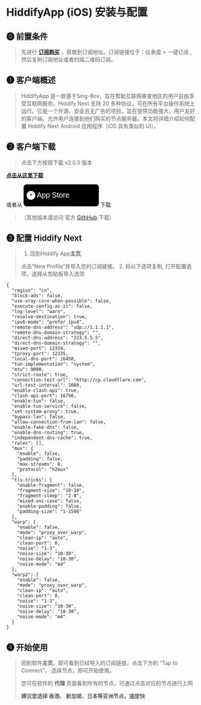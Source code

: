 # HiddifyApp (iOS) 安装与配置

## **⓿ 前置条件**

> 先进行 [**订阅购买**](https://vip06.stableconnect.cloud/#/plan) ，获取到订阅地址。订阅链接位于：仪表盘 > 一键订阅 , 然后复制订阅地址或者扫描二维码订阅。

## **❶ 客户端概述**

> HiddifyApp 是一款基于Sing-Box，旨在帮助互联网审查地区的用户自由享受互联网服务。Hiddify Next 支持 20 多种协议，可在所有平台操作系统上运行。它是一个开源、安全且无广告的项目，旨在提供功能强大、用户友好的客户端，允许用户连接到他们购买的节点服务器。本文将详细介绍如何配置 Hiddify Next Android 应用程序（iOS 具有类似的 UI）。

## **❷ 客户端下载**

> 点击下方按钮下载 v2.0.5 版本

[__**点击从这里下载**__](https://ghfast.top/https://github.com/hiddify/hiddify-next/releases/latest/download/Hiddify-iOS.ipa)

或者从 [![Download on the App Store](data:image/svg+xml;base64,CjxzdmcgeG1sbnM9Imh0dHA6Ly93d3cudzMub3JnLzIwMDAvc3ZnIiB3aWR0aD0iMjAwIiBoZWlnaHQ9IjYwIiB2aWV3Qm94PSIwIDAgNTEyIDE1MCI+CiAgPHJlY3Qgd2lkdGg9IjUxMiIgaGVpZ2h0PSIxNTAiIHJ4PSIyMCIgZmlsbD0iIzAwMCIvPgogIDx0ZXh0IHg9IjkwIiB5PSI5MCIgZm9udC1zaXplPSI1MCIgZmlsbD0iI2ZmZiIgZm9udC1mYW1pbHk9IkFyaWFsLCBzYW5zLXNlcmlmIj5BcHAgU3RvcmU8L3RleHQ+CiAgPGNpcmNsZSBjeD0iNTAiIGN5PSI3NSIgcj0iMzAiIGZpbGw9IiNmZmYiLz4KICA8cGF0aCBkPSJNNDUgNzUgTDU1IDc1IEw1MCA2MCBaIiBmaWxsPSIjMDAwIi8+Cjwvc3ZnPg==)](https://apps.apple.com/us/app/hiddify-proxy-vpn/id6596777532?platform=iphone) 下载

> （其他版本请访问 官方 [GithHub](https://github.com/hiddify/hiddify-app/releases/) 下载）

## **❸ 配置 Hiddify Next**

> 1.  回到Hiddify App**主页**,
> 
> 点击“New Profile”并导入您的订阅链接。 2. 将以下选项复制, 打开配置选项，选择从剪贴板导入选项

```plaintext
{
  "region": "cn",
  "block-ads": false,
  "use-xray-core-when-possible": false,
  "execute-config-as-is": false,
  "log-level": "warn",
  "resolve-destination": true,
  "ipv6-mode": "prefer_ipv4",
  "remote-dns-address": "udp://1.1.1.1",
  "remote-dns-domain-strategy": "",
  "direct-dns-address": "223.5.5.5",
  "direct-dns-domain-strategy": "",
  "mixed-port": 12334,
  "tproxy-port": 12335,
  "local-dns-port": 16450,
  "tun-implementation": "system",
  "mtu": 9000,
  "strict-route": true,
  "connection-test-url": "http://cp.cloudflare.com",
  "url-test-interval": 1080,
  "enable-clash-api": true,
  "clash-api-port": 16756,
  "enable-tun": false,
  "enable-tun-service": false,
  "set-system-proxy": true,
  "bypass-lan": false,
  "allow-connection-from-lan": false,
  "enable-fake-dns": false,
  "enable-dns-routing": true,
  "independent-dns-cache": true,
  "rules": [],
  "mux": {
    "enable": false,
    "padding": false,
    "max-streams": 8,
    "protocol": "h2mux"
  },
  "tls-tricks": {
    "enable-fragment": false,
    "fragment-size": "10-30",
    "fragment-sleep": "2-8",
    "mixed-sni-case": false,
    "enable-padding": false,
    "padding-size": "1-1500"
  },
  "warp": {
    "enable": false,
    "mode": "proxy_over_warp",
    "clean-ip": "auto",
    "clean-port": 0,
    "noise": "1-3",
    "noise-size": "10-30",
    "noise-delay": "10-30",
    "noise-mode": "m4"
  },
  "warp2": {
    "enable": false,
    "mode": "proxy_over_warp",
    "clean-ip": "auto",
    "clean-port": 0,
    "noise": "1-3",
    "noise-size": "10-30",
    "noise-delay": "10-30",
    "noise-mode": "m4"
  }
}
```

## **❹ 开始使用**

> 回到软件**主页**，即可看到已经导入的订阅链接，点击下方的 “Tap to Connect”， 选择节点，即可开始使用。
> 
> 您可在软件的 **代理** 页面看到所有的节点，可通过点击对应的节点进行上网
> 
> **建议您选择 香港、 新加坡、日本等亚洲节点，速度快**
